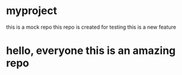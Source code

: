 # myproject
this is a mock repo
this repo is created for testing 
this is a new feature
<h1>hello, everyone this is an amazing repo</h1>
